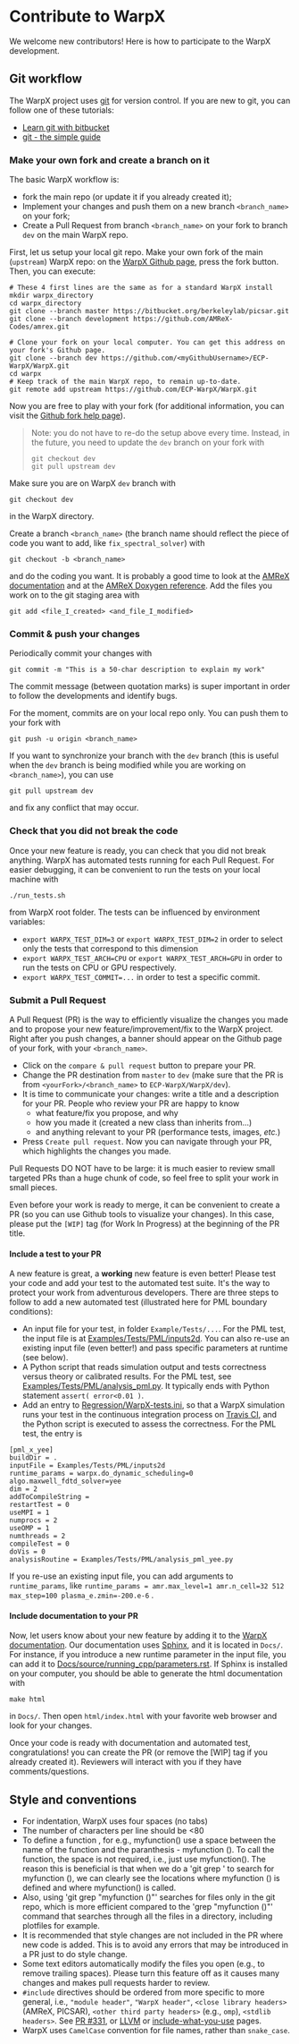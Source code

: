 # Contribute to WarpX

We welcome new contributors! Here is how to participate to the WarpX
development.

## Git workflow

The WarpX project uses [git](https://git-scm.com) for version control. If you
are new to git, you can follow one of these tutorials:
- [Learn git with bitbucket](https://www.atlassian.com/git/tutorials/learn-git-with-bitbucket-cloud)
- [git - the simple guide](http://rogerdudler.github.io/git-guide/)

### Make your own fork and create a branch on it

The basic WarpX workflow is:
- fork the main repo (or update it if you already created it);
- Implement your changes and push them on a new branch `<branch_name>` on
your fork;
- Create a Pull Request from branch `<branch_name>` on your fork to branch
`dev` on the main WarpX repo.

First, let us setup your local git repo. Make your own fork of the main
(`upstream`) WarpX repo:
on the [WarpX Github page](https://github.com/ECP-WarpX/WarpX), press the
fork button. Then, you can execute:
```
# These 4 first lines are the same as for a standard WarpX install
mkdir warpx_directory
cd warpx_directory
git clone --branch master https://bitbucket.org/berkeleylab/picsar.git
git clone --branch development https://github.com/AMReX-Codes/amrex.git

# Clone your fork on your local computer. You can get this address on your fork's Github page.
git clone --branch dev https://github.com/<myGithubUsername>/ECP-WarpX/WarpX.git
cd warpx
# Keep track of the main WarpX repo, to remain up-to-date.
git remote add upstream https://github.com/ECP-WarpX/WarpX.git
```
Now you are free to play with your fork (for additional information, you can visit the
[Github fork help page](https://help.github.com/en/articles/fork-a-repo)).

> Note: you do not have to re-do the setup above every time.
> Instead, in the future, you need to update the `dev` branch
> on your fork with
> ```
> git checkout dev
> git pull upstream dev
> ```

Make sure you are on WarpX `dev` branch with
```
git checkout dev
```
in the WarpX directory.

Create a branch `<branch_name>` (the branch name should reflect the piece
of code you want to add, like `fix_spectral_solver`) with
```
git checkout -b <branch_name>
```
and do the coding you want. It is probably a good time to look at the
[AMReX documentation](https://amrex-codes.github.io/amrex/docs_html/) and
at the [AMReX Doxygen reference](https://ccse.lbl.gov/pub/AMReX_Docs/index.html).
Add the files you work on to the git staging area with
```
git add <file_I_created> <and_file_I_modified>
```
### Commit & push your changes

Periodically commit your changes with
```
git commit -m "This is a 50-char description to explain my work"
```

The commit message (between quotation marks) is super important in order to
follow the developments and identify bugs.

For the moment, commits are on your local repo only. You can push them to
your fork with
```
git push -u origin <branch_name>
```

If you want to synchronize your branch with the `dev` branch (this is useful
when the `dev` branch is being modified while you are working on
`<branch_name>`), you can use
```
git pull upstream dev
```
and fix any conflict that may occur.

### Check that you did not break the code

Once your new feature is ready, you can check that you did not break anything.
WarpX has automated tests running for each Pull Request. For easier debugging,
it can be convenient to run the tests on your local machine with
```
./run_tests.sh
```
from WarpX root folder. The tests can be influenced by environment variables:
- `export WARPX_TEST_DIM=3` or `export WARPX_TEST_DIM=2` in order to select
only the tests that correspond to this dimension
- `export WARPX_TEST_ARCH=CPU` or `export WARPX_TEST_ARCH=GPU` in order to
run the tests on CPU or GPU respectively.
- `export WARPX_TEST_COMMIT=...` in order to test a specific commit.

### Submit a Pull Request

A Pull Request (PR) is the way to efficiently visualize the changes you made
and to propose your new feature/improvement/fix to the WarpX project.
Right after you push changes, a banner should appear on the Github page of
your fork, with your `<branch_name>`.
- Click on the `compare & pull request` button to prepare your PR.
- Change the PR destination from `master` to `dev` (make sure that the PR is
from `<yourFork>/<branch_name>` to `ECP-WarpX/WarpX/dev`).
- It is time to communicate your changes: write a title and a description for
your PR. People who review your PR are happy to know
  * what feature/fix you propose, and why
  * how you made it (created a new class than inherits from...)
  * and anything relevant to your PR (performance tests, images, *etc.*)
- Press `Create pull request`. Now you can navigate through your PR, which
highlights the changes you made.

Pull Requests DO NOT have to be large: it is much easier to review small
targeted PRs than a huge chunk of code, so feel free to split your work
in small pieces.

Even before your work is ready to merge, it can be convenient to create a PR
(so you can use Github tools to visualize your changes). In this case, please
put the `[WIP]` tag (for Work In Progress) at the beginning of the PR title.

#### Include a test to your PR

A new feature is great, a **working** new feature is even better! Please test
your code and add your test to the automated test suite. It's the way to
protect your work from adventurous developers. There are three steps to follow
to add a new automated test (illustrated here for PML boundary conditions):
- An input file for your test, in folder `Example/Tests/...`. For the PML
test, the input file is at
[Examples/Tests/PML/inputs2d](./Examples/Tests/PML/inputs2d). You can also
re-use an existing input file (even better!) and pass specific parameters at
runtime (see below).
- A Python script that reads simulation output and tests correctness versus
theory or calibrated results. For the PML test, see
[Examples/Tests/PML/analysis_pml.py](/Examples/Tests/PML/analysis_pml.py).
It typically ends with Python statement `assert( error<0.01 )`.
- Add an entry to [Regression/WarpX-tests.ini](./Regression/WarpX-tests.ini),
so that a WarpX simulation runs your test in the continuous integration
process on [Travis CI](https://docs.travis-ci.com/user/tutorial/), and the
Python script is executed to assess the correctness. For the PML test, the
entry is
```
[pml_x_yee]
buildDir = .
inputFile = Examples/Tests/PML/inputs2d
runtime_params = warpx.do_dynamic_scheduling=0 algo.maxwell_fdtd_solver=yee
dim = 2
addToCompileString =
restartTest = 0
useMPI = 1
numprocs = 2
useOMP = 1
numthreads = 2
compileTest = 0
doVis = 0
analysisRoutine = Examples/Tests/PML/analysis_pml_yee.py
```
If you re-use an existing input file, you can add arguments to
`runtime_params`, like
`runtime_params = amr.max_level=1 amr.n_cell=32 512 max_step=100 plasma_e.zmin=-200.e-6`
.

#### Include documentation to your PR

Now, let users know about your new feature by adding it to the
[WarpX documentation](https://warpx.readthedocs.io). Our documentation uses
[Sphinx](http://www.sphinx-doc.org/en/master/usage/quickstart.html), and it is
located in `Docs/`. For instance, if you introduce a new runtime parameter in
the input file, you can add it to
[Docs/source/running_cpp/parameters.rst](Docs/source/running_cpp/parameters.rst).
If Sphinx is installed on your computer, you should be able to generate the
html documentation with
```
make html
```
in `Docs/`. Then open `html/index.html` with your favorite web browser and look
for your changes.

Once your code is ready with documentation and automated test,
congratulations! you can create the PR (or remove the [WIP] tag if you already
created it). Reviewers will interact with you if they have comments/questions.

## Style and conventions
- For indentation, WarpX uses four spaces (no tabs)
- The number of characters per line should be <80
- To define a function , for e.g., myfunction() use a space between the name of the function and the paranthesis - myfunction (). To call the function, the space is not required, i.e., just use myfunction(). The reason this is beneficial is that when we do a 'git grep ' to search for myfunction (), we can clearly see the locations where myfunction () is defined and where myfunction() is called.
- Also, using 'git grep "myfunction ()"' searches for files only in the git repo, which is more efficient compared to the 'grep "myfunction ()"' command that searches through all the files in a directory, including plotfiles for example.
- It is recommended that style changes are not included in the PR where new code is added. This is to avoid any errors that may be introduced in a PR just to do style change.
- Some text editors automatically modify the files you open (e.g., to remove trailing spaces). Please turn this feature off as it causes many changes and makes pull requests harder to review.
- `#include` directives should be ordered from more specific to more general, i.e., `"module header"`, `"WarpX header"`, `<close library headers>` (AMReX, PICSAR), `<other third party headers>` (e.g., `omp`), `<stdlib headers>`. See [PR #331](https://github.com/ECP-WarpX/WarpX/pull/331), or [LLVM](https://llvm.org/docs/CodingStandards.html#include-style) or [include-what-you-use](https://github.com/include-what-you-use/include-what-you-use/blob/master/docs/WhyIWYU.md) pages.
- WarpX uses `CamelCase` convention for file names, rather than `snake_case`.
